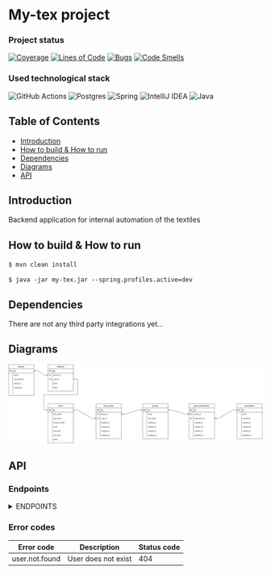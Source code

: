 # My-tex project

### Project status
[![Coverage](https://sonarcloud.io/api/project_badges/measure?project=mytexuz_mytex&metric=coverage)](https://sonarcloud.io/summary/new_code?id=mytexuz_mytex)
[![Lines of Code](https://sonarcloud.io/api/project_badges/measure?project=mytexuz_mytex&metric=ncloc)](https://sonarcloud.io/summary/new_code?id=mytexuz_mytex)
[![Bugs](https://sonarcloud.io/api/project_badges/measure?project=mytexuz_mytex&metric=bugs)](https://sonarcloud.io/summary/new_code?id=mytexuz_mytex)
[![Code Smells](https://sonarcloud.io/api/project_badges/measure?project=mytexuz_mytex&metric=code_smells)](https://sonarcloud.io/summary/new_code?id=mytexuz_mytex)

### Used technological stack
![GitHub Actions](https://img.shields.io/badge/github%20actions-%232671E5.svg?style=for-the-badge&logo=githubactions&logoColor=white)
![Postgres](https://img.shields.io/badge/postgres-%23316192.svg?style=for-the-badge&logo=postgresql&logoColor=white)
![Spring](https://img.shields.io/badge/spring-%236DB33F.svg?style=for-the-badge&logo=spring&logoColor=white)
![IntelliJ IDEA](https://img.shields.io/badge/IntelliJIDEA-000000.svg?style=for-the-badge&logo=intellij-idea&logoColor=white)
![Java](https://img.shields.io/badge/java-%23ED8B00.svg?style=for-the-badge&logo=java&logoColor=white)

## Table of Contents

- [Introduction](#introduction)
- [How to build & How to run](#how-to-build--how-to-run)
- [Dependencies](#dependencies)
- [Diagrams](#diagrams)
- [API](#api)

## Introduction

Backend application for internal automation of the textiles

## How to build & How to run

```shell script
$ mvn clean install
```

```shell script
$ java -jar my-tex.jar --spring.profiles.active=dev
```

## Dependencies

There are not any third party integrations yet...

## Diagrams

![ERD](docs/diagrams/erdiagram.png)

## API

### Endpoints

<details>
<summary>ENDPOINTS</summary>

### One To One

**Method:** POST<br>
**URI:** /v1/samples/sample<br>
**Request body:**<br>
```
{
    "field1": "<value1:String>",
    "field2": "<value2:String>",
    "field3": "<value3:Decimal>",
    "field4": "<value4:String>"
}
```
**Response body:**<br>
```
{
    "response": "<sampleResponse:String>"
}
```
```SAMPLE_ENUM```: UZ, USD

</details>

### Error codes

Error code                                  | Description         | Status code
-----------                                 |---------------------| ------------- 
user.not.found                              | User does not exist | 404
